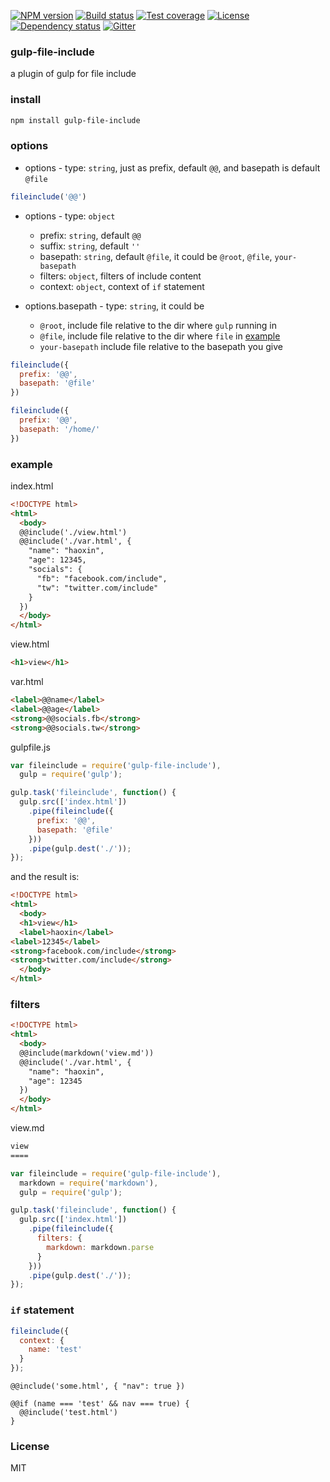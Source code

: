 [![NPM version][npm-img]][npm-url]
[![Build status][travis-img]][travis-url]
[![Test coverage][coveralls-img]][coveralls-url]
[![License][license-img]][license-url]
[![Dependency status][david-img]][david-url]
[![Gitter][gitter-img]][gitter-url]

### gulp-file-include
a plugin of gulp for file include

### install
```bash
npm install gulp-file-include
```

### options

* options - type: `string`, just as prefix, default `@@`, and basepath is default `@file`

```js
fileinclude('@@')
```

* options - type: `object`
  - prefix: `string`, default `@@`
  - suffix: `string`, default `''`
  - basepath: `string`, default `@file`, it could be `@root`, `@file`, `your-basepath`
  - filters: `object`, filters of include content
  - context: `object`, context of `if` statement

* options.basepath - type: `string`, it could be
  - `@root`, include file relative to the dir where `gulp` running in
  - `@file`, include file relative to the dir where `file` in [example](example)
  - `your-basepath` include file relative to the basepath you give

```js
fileinclude({
  prefix: '@@',
  basepath: '@file'
})
```

```js
fileinclude({
  prefix: '@@',
  basepath: '/home/'
})
```

### example

index.html
```html
<!DOCTYPE html>
<html>
  <body>
  @@include('./view.html')
  @@include('./var.html', {
    "name": "haoxin",
    "age": 12345,
    "socials": {
      "fb": "facebook.com/include",
      "tw": "twitter.com/include"
    }
  })
  </body>
</html>
```

view.html
```html
<h1>view</h1>
```

var.html
```html
<label>@@name</label>
<label>@@age</label>
<strong>@@socials.fb</strong>
<strong>@@socials.tw</strong>
```

gulpfile.js
```js
var fileinclude = require('gulp-file-include'),
  gulp = require('gulp');

gulp.task('fileinclude', function() {
  gulp.src(['index.html'])
    .pipe(fileinclude({
      prefix: '@@',
      basepath: '@file'
    }))
    .pipe(gulp.dest('./'));
});
```

and the result is:
```html
<!DOCTYPE html>
<html>
  <body>
  <h1>view</h1>
  <label>haoxin</label>
<label>12345</label>
<strong>facebook.com/include</strong>
<strong>twitter.com/include</strong>
  </body>
</html>
```

### filters

```html
<!DOCTYPE html>
<html>
  <body>
  @@include(markdown('view.md'))
  @@include('./var.html', {
    "name": "haoxin",
    "age": 12345
  })
  </body>
</html>
```

view.md
```html
view
====
```

```js
var fileinclude = require('gulp-file-include'),
  markdown = require('markdown'),
  gulp = require('gulp');

gulp.task('fileinclude', function() {
  gulp.src(['index.html'])
    .pipe(fileinclude({
      filters: {
        markdown: markdown.parse
      }
    }))
    .pipe(gulp.dest('./'));
});
```

### `if` statement

```js
fileinclude({
  context: {
    name: 'test'
  }
});
```

```
@@include('some.html', { "nav": true })

@@if (name === 'test' && nav === true) {
  @@include('test.html')
}
```

### License
MIT

[npm-img]: https://img.shields.io/npm/v/gulp-file-include.svg?style=flat-square
[npm-url]: https://npmjs.org/package/gulp-file-include
[travis-img]: https://img.shields.io/travis/coderhaoxin/gulp-file-include.svg?style=flat-square
[travis-url]: https://travis-ci.org/coderhaoxin/gulp-file-include
[coveralls-img]: https://img.shields.io/coveralls/coderhaoxin/gulp-file-include.svg?style=flat-square
[coveralls-url]: https://coveralls.io/r/coderhaoxin/gulp-file-include?branch=master
[license-img]: http://img.shields.io/badge/license-MIT-green.svg?style=flat-square
[license-url]: http://opensource.org/licenses/MIT
[david-img]: https://img.shields.io/david/coderhaoxin/gulp-file-include.svg?style=flat-square
[david-url]: https://david-dm.org/coderhaoxin/gulp-file-include
[gitter-img]: https://badges.gitter.im/Join%20Chat.svg
[gitter-url]: https://gitter.im/coderhaoxin/gulp-file-include?utm_source=badge&utm_medium=badge&utm_campaign=pr-badge
